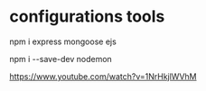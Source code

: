 # configurations tools

npm i express mongoose ejs

npm i --save-dev nodemon

https://www.youtube.com/watch?v=1NrHkjlWVhM
